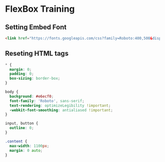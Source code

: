 # FlexBox Training

## Setting Embed Font

```html
<link href="https://fonts.googleapis.com/css?family=Roboto:400,500&display=swap" rel="stylesheet">
```

## Reseting HTML tags

```css
* {
  margin: 0;
  padding: 0;
  box-sizing: border-box;
}

body {
  background: #e6ecf0;
  font-family: 'Roboto', sans-serif;
  text-rendering: optimizeLegibility !important;
  -webkit-font-smoothing: antialiased !important;
}

input, button {
  outline: 0;
}

.content {
  max-width: 1100px;
  margin: 0 auto;
}
```
